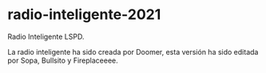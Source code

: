 # radio-inteligente-2021
Radio Inteligente LSPD.

La radio inteligente ha sido creada por Doomer, esta versión ha sido editada por Sopa, Bullsito y Fireplaceeee.
